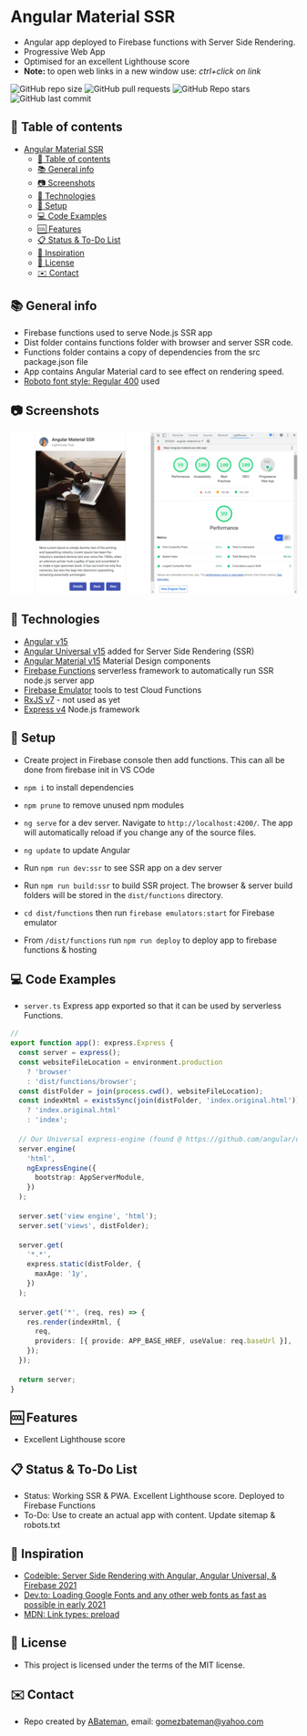 # Angular Material SSR

* Angular app deployed to Firebase functions with Server Side Rendering.
* Progressive Web App
* Optimised for an excellent Lighthouse score
* **Note:** to open web links in a new window use: _ctrl+click on link_

![GitHub repo size](https://img.shields.io/github/repo-size/AndrewJBateman/angular-material-ssr?style=plastic)
![GitHub pull requests](https://img.shields.io/github/issues-pr/AndrewJBateman/angular-material-ssr?style=plastic)
![GitHub Repo stars](https://img.shields.io/github/stars/AndrewJBateman/angular-material-ssr?style=plastic)
![GitHub last commit](https://img.shields.io/github/last-commit/AndrewJBateman/angular-material-ssr?style=plastic)

## :page_facing_up: Table of contents

* [Angular Material SSR](#angular-material-ssr)
  * [:page_facing_up: Table of contents](#page_facing_up-table-of-contents)
  * [:books: General info](#books-general-info)
  * [:camera: Screenshots](#camera-screenshots)
  * [:signal_strength: Technologies](#signal_strength-technologies)
  * [:floppy_disk: Setup](#floppy_disk-setup)
  * [:computer: Code Examples](#computer-code-examples)
  * [:cool: Features](#cool-features)
  * [:clipboard: Status & To-Do List](#clipboard-status--to-do-list)
  * [:clap: Inspiration](#clap-inspiration)
  * [:file_folder: License](#file_folder-license)
  * [:envelope: Contact](#envelope-contact)

## :books: General info

* Firebase functions used to serve Node.js SSR app
* Dist folder contains functions folder with browser and server SSR code.
* Functions folder contains a copy of dependencies from the src package.json file
* App contains Angular Material card to see effect on rendering speed.
* [Roboto font style: Regular 400](https://fonts.google.com/specimen/Roboto) used

## :camera: Screenshots

![Frontend screenshot](./img/home.png)

## :signal_strength: Technologies

* [Angular v15](https://angular.io/)
* [Angular Universal v15](https://angular.io/guide/universal) added for Server Side Rendering (SSR)
* [Angular Material v15](https://material.angular.io/) Material Design components
* [Firebase Functions](https://firebase.google.com/docs/functions) serverless framework to automatically run SSR node.js server app
* [Firebase Emulator](https://firebase.google.com/docs/emulator-suite) tools to test Cloud Functions
* [RxJS v7](http://reactivex.io/) - not used as yet
* [Express v4](https://www.npmjs.com/package/express) Node.js framework

## :floppy_disk: Setup

* Create project in Firebase console then add functions. This can all be done from firebase init in VS COde
* `npm i` to install dependencies
* `npm prune` to remove unused npm modules
* `ng serve` for a dev server. Navigate to `http://localhost:4200/`. The app will automatically reload if you change any of the source files.
* `ng update` to update Angular

* Run `npm run dev:ssr` to see SSR app on a dev server
* Run `npm run build:ssr` to build SSR project. The browser & server build folders will be stored in the `dist/functions` directory.
* `cd dist/functions` then run `firebase emulators:start` for Firebase emulator
* From `/dist/functions` run `npm run deploy` to deploy app to firebase functions & hosting

## :computer: Code Examples

* `server.ts` Express app exported so that it can be used by serverless Functions.

```typescript
//
export function app(): express.Express {
  const server = express();
  const websiteFileLocation = environment.production
    ? 'browser'
    : 'dist/functions/browser';
  const distFolder = join(process.cwd(), websiteFileLocation);
  const indexHtml = existsSync(join(distFolder, 'index.original.html'))
    ? 'index.original.html'
    : 'index';

  // Our Universal express-engine (found @ https://github.com/angular/universal/tree/master/modules/express-engine)
  server.engine(
    'html',
    ngExpressEngine({
      bootstrap: AppServerModule,
    })
  );

  server.set('view engine', 'html');
  server.set('views', distFolder);

  server.get(
    '*.*',
    express.static(distFolder, {
      maxAge: '1y',
    })
  );

  server.get('*', (req, res) => {
    res.render(indexHtml, {
      req,
      providers: [{ provide: APP_BASE_HREF, useValue: req.baseUrl }],
    });
  });

  return server;
}
```

## :cool: Features

* Excellent Lighthouse score

## :clipboard: Status & To-Do List

* Status: Working SSR & PWA. Excellent Lighthouse score. Deployed to Firebase Functions
* To-Do: Use to create an actual app with content. Update sitemap & robots.txt

## :clap: Inspiration

* [Codeible: Server Side Rendering with Angular, Angular Universal, & Firebase 2021](https://www.youtube.com/watch?v=k7pLxaKkHYs)
* [Dev.to: Loading Google Fonts and any other web fonts as fast as possible in early 2021](https://dev.to/masakudamatsu/loading-google-fonts-and-any-other-web-fonts-as-fast-as-possible-in-early-2021-4f5o)
* [MDN: Link types: preload](https://developer.mozilla.org/en-US/docs/Web/HTML/Link_types/preload#Cross-origin_fetches)

## :file_folder: License

* This project is licensed under the terms of the MIT license.

## :envelope: Contact

* Repo created by [ABateman](https://github.com/AndrewJBateman), email: gomezbateman@yahoo.com
